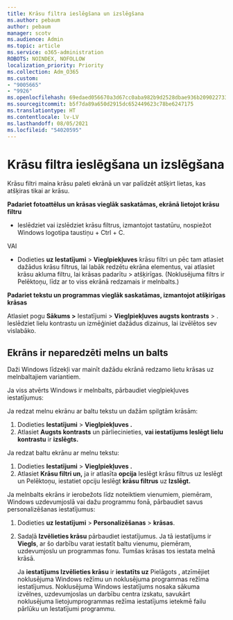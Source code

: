```yaml
---
title: Krāsu filtra ieslēgšana un izslēgšana
ms.author: pebaum
author: pebaum
manager: scotv
ms.audience: Admin
ms.topic: article
ms.service: o365-administration
ROBOTS: NOINDEX, NOFOLLOW
localization_priority: Priority
ms.collection: Adm_O365
ms.custom:
- "9005665"
- "9926"
ms.openlocfilehash: 69edaed056670a3d67cc0aba982b9d2528dbae936b209022733205efcf421062
ms.sourcegitcommit: b5f7da89a650d2915dc652449623c78be6247175
ms.translationtype: HT
ms.contentlocale: lv-LV
ms.lasthandoff: 08/05/2021
ms.locfileid: "54020595"
---
```

# <a name="turn-on-and-off-color-filter"></a>Krāsu filtra ieslēgšana un izslēgšana

Krāsu filtri maina krāsu paleti ekrānā un var palīdzēt atšķirt lietas, kas atšķiras tikai ar krāsu.

**Padariet fotoattēlus un krāsas vieglāk saskatāmas, ekrānā lietojot krāsu filtru**

- Ieslēdziet vai izslēdziet krāsu filtrus, izmantojot tastatūru, nospiežot Windows logotipa taustiņu + Ctrl + C. 

VAI

- Dodieties **uz Iestatījumi**  >  **Vieglpiekļuves** krāsu filtri un pēc tam atlasiet dažādus krāsu filtrus, lai labāk redzētu ekrāna elementus, vai atlasiet krāsu akluma filtru, lai krāsas padarītu  >  atšķirīgas.  (Noklusējuma filtrs ir Pelēktoņu, līdz ar to viss ekrānā redzamais ir melnbalts.)

**Padariet tekstu un programmas vieglāk saskatāmas, izmantojot atšķirīgas krāsas**  

Atlasiet pogu **Sākums >** Iestatījumi  >  **Vieglpiekļuves augsts kontrasts**  >  . Ieslēdziet lielu kontrastu un izmēģiniet dažādus dizainus, lai izvēlētos sev vislabāko.

## <a name="my-screen-is-unexpectedly-black-and-white"></a>Ekrāns ir neparedzēti melns un balts

Daži Windows līdzekļi var mainīt dažādu ekrānā redzamo lietu krāsas uz melnbaltajiem variantiem.

Ja viss atvērts Windows ir melnbalts, pārbaudiet vieglpiekļuves iestatījumus:

Ja redzat melnu ekrānu ar baltu tekstu un dažām spilgtām krāsām:  

1. Dodieties **Iestatījumi**  >  **Vieglpiekļuves .**  
1. Atlasiet **Augsts kontrasts** un pārliecinieties, **vai iestatījums Ieslēgt lielu kontrastu** ir **izslēgts.**

Ja redzat baltu ekrānu ar melnu tekstu:  

1. Dodieties **Iestatījumi**  >  **Vieglpiekļuves .**  
1. Atlasiet **Krāsu filtri un,** ja ir  atlasīta  **opcija** Ieslēgt krāsu filtrus uz Ieslēgt un Pelēktoņu, iestatiet opciju Ieslēgt **krāsu filtrus** uz **Izslēgt.**

Ja melnbalts ekrāns ir ierobežots līdz noteiktiem vienumiem, piemēram, Windows uzdevumjoslā vai dažu programmu fonā, pārbaudiet savus personalizēšanas iestatījumus:

1. Dodieties **uz Iestatījumi**  >  **Personalizēšanas**  >  **krāsas**.

1. Sadaļā **Izvēlieties krāsu** pārbaudiet iestatījumus. Ja tā iestatījums ir **Viegls**, ar šo darbību varat iestatīt baltu vienumu, piemēram, uzdevumjoslu un programmas fonu. Tumšas krāsas tos iestata melnā krāsā.  

    Ja **iestatījums Izvēlieties krāsu** ir **iestatīts uz** Pielāgots , atzīmējiet noklusējuma Windows režīmu un noklusējuma programmas režīma iestatījumus. Noklusējuma Windows iestatījums nosaka sākuma izvēlnes, uzdevumjoslas un darbību centra izskatu, savukārt noklusējuma lietojumprogrammas režīma iestatījums ietekmē failu pārlūku un Iestatījumi programmu.

